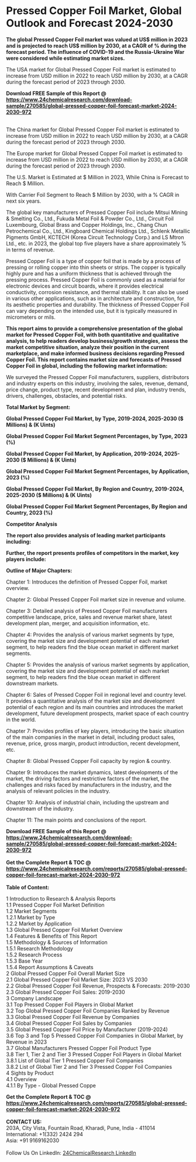 <h1>Pressed Copper Foil Market, Global Outlook and Forecast 2024-2030</h1><p><strong>The global Pressed Copper Foil market was valued at US$ million in 2023 and is projected to reach US$ million by 2030, at a CAGR of % during the forecast period. The influence of COVID-19 and the Russia-Ukraine War were considered while estimating market sizes.</strong></p><p>
</p><p>The USA market for Global Pressed Copper Foil market is estimated to increase from USD million in 2022 to reach USD million by 2030, at a CAGR during the forecast period of 2023 through 2030.</p><div><b>Download FREE Sample of this Report @ 
            <a href="https://www.24chemicalresearch.com/download-sample/270585/global-pressed-copper-foil-forecast-market-2024-2030-972">
            https://www.24chemicalresearch.com/download-sample/270585/global-pressed-copper-foil-forecast-market-2024-2030-972</a></b></div><br><p>
</p><p>The China market for Global Pressed Copper Foil market is estimated to increase from USD million in 2022 to reach USD million by 2030, at a CAGR during the forecast period of 2023 through 2030.</p><p>
</p><p>The Europe market for Global Pressed Copper Foil market is estimated to increase from USD million in 2022 to reach USD million by 2030, at a CAGR during the forecast period of 2023 through 2030.</p><p>
</p><p>The U.S. Market is Estimated at $ Million in 2023, While China is Forecast to Reach $ Million.</p><p>
With Carrier Foil Segment to Reach $ Million by 2030, with a % CAGR in next six years.</p><p>
The global key manufacturers of Pressed Copper Foil include Mitsui Mining &amp; Smelting Co., Ltd., Fukuda Metal Foil &amp; Powder Co., Ltd., Circuit Foil Luxembourg, Global Brass and Copper Holdings, Inc., Chang Chun Petrochemical Co., Ltd., Kingboard Chemical Holdings Ltd., Schlenk Metallic Pigments GmbH, KCTECH (Korea Circuit Technology Corp.) and LS Mtron Ltd., etc. in 2023, the global top five players have a share approximately % in terms of revenue.</p><p>
Pressed Copper Foil is a type of copper foil that is made by a process of pressing or rolling copper into thin sheets or strips. The copper is typically highly pure and has a uniform thickness that is achieved through the pressing process. Pressed Copper Foil is commonly used as a material for electronic devices and circuit boards, where it provides electrical conductivity, corrosion resistance, and thermal stability. It can also be used in various other applications, such as in architecture and construction, for its aesthetic properties and durability. The thickness of Pressed Copper Foil can vary depending on the intended use, but it is typically measured in micrometers or mils.</p><p>
<strong>This report aims to provide a comprehensive presentation of the global market for Pressed Copper Foil, with both quantitative and qualitative analysis, to help readers develop business/growth strategies, assess the market competitive situation, analyze their position in the current marketplace, and make informed business decisions regarding Pressed Copper Foil. This report contains market size and forecasts of Pressed Copper Foil in global, including the following market information:</strong></p><p>
</p><p>
</p><p>We surveyed the Pressed Copper Foil manufacturers, suppliers, distributors and industry experts on this industry, involving the sales, revenue, demand, price change, product type, recent development and plan, industry trends, drivers, challenges, obstacles, and potential risks.</p><p>
<strong>Total Market by Segment:</strong></p><p>
<strong>Global Pressed Copper Foil Market, by Type, 2019-2024, 2025-2030 ($ Millions) &amp; (K Uints)</strong></p><p>
<strong>Global Pressed Copper Foil Market Segment Percentages, by Type, 2023 (%)</strong></p><p>
</p><p>
<strong>Global Pressed Copper Foil Market, by Application, 2019-2024, 2025-2030 ($ Millions) &amp; (K Uints)</strong></p><p>
<strong>Global Pressed Copper Foil Market Segment Percentages, by Application, 2023 (%)</strong></p><p>
</p><p>
<strong>Global Pressed Copper Foil Market, By Region and Country, 2019-2024, 2025-2030 ($ Millions) &amp; (K Uints)</strong></p><p>
<strong>Global Pressed Copper Foil Market Segment Percentages, By Region and Country, 2023 (%)</strong></p><p>
</p><p>
	</p><p>
<strong>Competitor Analysis</strong></p><p>
<strong>The report also provides analysis of leading market participants including:</strong></p><p>
</p><p>
<strong>Further, the report presents profiles of competitors in the market, key players include:</strong></p><p>
</p><p>
<strong>Outline of Major Chapters:</strong></p><p>
</p><p>Chapter 1: Introduces the definition of Pressed Copper Foil, market overview.</p><p>
Chapter 2: Global Pressed Copper Foil market size in revenue and volume.</p><p>
Chapter 3: Detailed analysis of Pressed Copper Foil manufacturers competitive landscape, price, sales and revenue market share, latest development plan, merger, and acquisition information, etc.</p><p>
Chapter 4: Provides the analysis of various market segments by type, covering the market size and development potential of each market segment, to help readers find the blue ocean market in different market segments.</p><p>
Chapter 5: Provides the analysis of various market segments by application, covering the market size and development potential of each market segment, to help readers find the blue ocean market in different downstream markets.</p><p>
Chapter 6: Sales of Pressed Copper Foil in regional level and country level. It provides a quantitative analysis of the market size and development potential of each region and its main countries and introduces the market development, future development prospects, market space of each country in the world.</p><p>
Chapter 7: Provides profiles of key players, introducing the basic situation of the main companies in the market in detail, including product sales, revenue, price, gross margin, product introduction, recent development, etc.</p><p>
Chapter 8: Global Pressed Copper Foil capacity by region &amp; country.</p><p>
Chapter 9: Introduces the market dynamics, latest developments of the market, the driving factors and restrictive factors of the market, the challenges and risks faced by manufacturers in the industry, and the analysis of relevant policies in the industry.</p><p>
Chapter 10: Analysis of industrial chain, including the upstream and downstream of the industry.</p><p>
Chapter 11: The main points and conclusions of the report.</p><div><b>Download FREE Sample of this Report @ 
            <a href="https://www.24chemicalresearch.com/download-sample/270585/global-pressed-copper-foil-forecast-market-2024-2030-972">
            https://www.24chemicalresearch.com/download-sample/270585/global-pressed-copper-foil-forecast-market-2024-2030-972</a></b></div><br><div><b>Get the Complete Report & TOC @ 
            <a href="https://www.24chemicalresearch.com/reports/270585/global-pressed-copper-foil-forecast-market-2024-2030-972">
            https://www.24chemicalresearch.com/reports/270585/global-pressed-copper-foil-forecast-market-2024-2030-972</a></b></div><br>
            <b>Table of Content:</b><p>1 Introduction to Research & Analysis Reports<br />
    1.1 Pressed Copper Foil Market Definition<br />
    1.2 Market Segments<br />
        1.2.1 Market by Type<br />
        1.2.2 Market by Application<br />
    1.3 Global Pressed Copper Foil Market Overview<br />
    1.4 Features & Benefits of This Report<br />
    1.5 Methodology & Sources of Information<br />
        1.5.1 Research Methodology<br />
        1.5.2 Research Process<br />
        1.5.3 Base Year<br />
        1.5.4 Report Assumptions & Caveats<br />
2 Global Pressed Copper Foil Overall Market Size<br />
    2.1 Global Pressed Copper Foil Market Size: 2023 VS 2030<br />
    2.2 Global Pressed Copper Foil Revenue, Prospects & Forecasts: 2019-2030<br />
    2.3 Global Pressed Copper Foil Sales: 2019-2030<br />
3 Company Landscape<br />
    3.1 Top Pressed Copper Foil Players in Global Market<br />
    3.2 Top Global Pressed Copper Foil Companies Ranked by Revenue<br />
    3.3 Global Pressed Copper Foil Revenue by Companies<br />
    3.4 Global Pressed Copper Foil Sales by Companies<br />
    3.5 Global Pressed Copper Foil Price by Manufacturer (2019-2024)<br />
    3.6 Top 3 and Top 5 Pressed Copper Foil Companies in Global Market, by Revenue in 2023<br />
    3.7 Global Manufacturers Pressed Copper Foil Product Type<br />
    3.8 Tier 1, Tier 2 and Tier 3 Pressed Copper Foil Players in Global Market<br />
        3.8.1 List of Global Tier 1 Pressed Copper Foil Companies<br />
        3.8.2 List of Global Tier 2 and Tier 3 Pressed Copper Foil Companies<br />
4 Sights by Product<br />
    4.1 Overview<br />
        4.1.1 By Type - Global Pressed Coppe</p><div><b>Get the Complete Report & TOC @ 
            <a href="https://www.24chemicalresearch.com/reports/270585/global-pressed-copper-foil-forecast-market-2024-2030-972">
            https://www.24chemicalresearch.com/reports/270585/global-pressed-copper-foil-forecast-market-2024-2030-972</a></b></div><br><b>CONTACT US:</b><br>
            203A, City Vista, Fountain Road, Kharadi, Pune, India - 411014<br>
            International: +1(332) 2424 294<br>
            Asia: +91 9169162030 <br><br>
            Follow Us On LinkedIn: <a href="https://www.linkedin.com/company/24chemicalresearch/">24ChemicalResearch LinkedIn</a>